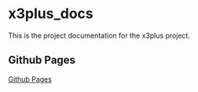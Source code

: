 # x3plus_docs

This is the project documentation for the x3plus project.

## Github Pages

[Github Pages](https://cord-burmeister.github.io/x3plus_docs/)
